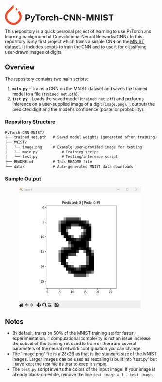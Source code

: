 <p>
  <img src="symbol.png" alt="Example Image" align="left" width="55" style="vertical-align: middle; margin-right: 10px;">
  <h1>PyTorch-CNN-MNIST</h1>
</p>

This repository is a quick personal project of learning to use PyTorch and learning background of Convolutional Neural Networks(CNN). In this repository is my first project which trains a simple CNN on the [MNIST](https://www.kaggle.com/datasets/hojjatk/mnist-dataset) dataset. It includes scripts to train the CNN and to use it for classifying user-drawn images of digits.

## Overview

The repository contains two main scripts:

1. **`main.py`** – Trains a CNN on the MNIST dataset and saves the trained model to a file (`trained_net.pth`).
2. **`test.py`** – Loads the saved model (`trained_net.pth`) and performs inference on a user-supplied image of a digit (`image.png`). It outputs the predicted digit and the model's confidence (posterior probability).

### Repository Structure

```
PyTorch-CNN-MNIST/
├── trained_net.pth   # Saved model weights (generated after training)
├── MNIST/
│   └── image.png     # Example user-provided image for testing
│   └── main.py           # Training script
│   └── test.py           # Testing/inference script
├── README.md         # This README file
└── data/             # Auto-generated MNIST data downloads
```

### Sample Output
<p align="center">
  <img src="sample_output.png" alt="Symbol" width="400" height="400" style="vertical-align: middle; margin-right: 10px;">
</p>

## Notes

- By default, trains on 50% of the MNIST training set for faster experimentation. If computational complexity is not an issue increase the subset of the training set used to train or there are several parameters of the neural network configuration you can change.
- The 'image.png' file is a 28x28 as that is the standard size of the MNIST images. Larger images can be used as rescaling is built into 'test.py' but I have kept the test file as that to keep it simple.
- The `test.py` script inverts the colors of the input image. If your image is already black-on-white, remove the line `test_image = 1 - test_image`.

